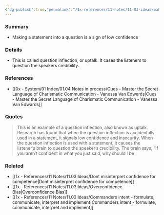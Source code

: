 ```yaml
---
{"dg-publish":true,"permalink":"/1x-references/11-notes/11-03-ideas/making-a-statement-into-a-question-is-a-sign-of-low-confidence/","title":"Making a statement into a question is a sign of low confidence","created":"2024-08-13T11:42:03.530+03:00","updated":"2024-08-16T20:51:09.544+03:00"}
---
```



### Summary
- Making a statement into a question is a sign of low confidence

### Details
- This is called question inflection, or uptalk. It cases the listeners to question the speakers credibility.

### References
- [[0x - System/01 Index/01.04 Notes in process/Cues - Master the Secret Language of Charismatic Communication - Vanessa Van Edwards\|Cues - Master the Secret Language of Charismatic Communication - Vanessa Van Edwards]]

### Quotes
> This is an example of a question inflection, also known as uptalk. Research has found that when the question inflection is accidentally used in a statement, it signals low confidence and insecurity. When the question inflection is used with a statement, it causes the listener’s brain to question the speaker’s credibility. The brain says, “If you aren’t confident in what you just said, why should I be

### Related
- [[1x - References/11 Notes/11.03 Ideas/Dont misinterpret confidence for competence\|Dont misinterpret confidence for competence]]
- [[1x - References/11 Notes/11.03 Ideas/Overconfidence Bias\|Overconfidence Bias]]
- [[1x - References/11 Notes/11.03 Ideas/Commanders intent - formulate, communicate, interpret and implement\|Commanders intent - formulate, communicate, interpret and implement]]
